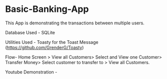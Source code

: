 # Basic-Banking-App
This App is demonstrating the transactions between multiple users. 

Database Used - SQLite

Utilities Used - Toasty for the Toast Message (https://github.com/GrenderG/Toasty)

Flow- Home Screen > View all Customers> Select and View one Customer> Transfer Money> Select customer to transfer to > View all Customers.

Youtube Demonstration - 

